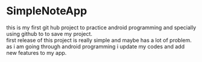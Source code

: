 # SimpleNoteApp
this is my first git hub project to practice android programming and specially using github to to save my project.<br>
first release of this project is really simple and maybe has a lot of problem.<br>
as i am going through android programming i update my codes and add new features to my app.<br>
